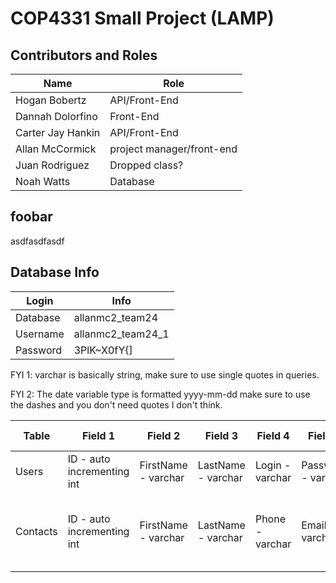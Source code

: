 # COP4331 Small Project (LAMP)

## Contributors and Roles
Name  | Role
------------- | -------------
Hogan Bobertz  | API/Front-End
Dannah Dolorfino  | Front-End
Carter Jay Hankin  | API/Front-End
Allan McCormick  | project manager/front-end
Juan Rodriguez  | Dropped class?
Noah Watts  | Database    


## foobar

asdfasdfasdf

## Database Info
 Login | Info
------------- | -------------
Database | allanmc2_team24
Username | allanmc2_team24_1
Password | 3PlK~X0fY{]

FYI 1: varchar is basically string, make sure to use single quotes in queries.

FYI 2: The date variable type is formatted yyyy-mm-dd make sure to use the dashes and you don't need quotes I don't think.

Table | Field 1 | Field 2 | Field 3 | Field 4 | Field 5 | Field 6 | Field 7 
------------- | ------------- | ------------- | ------------- | ------------- | ------------- | ------------- | -------------
Users | ID - auto incrementing int | FirstName - varchar | LastName - varchar | Login - varchar | Password - varchar | none | none
Contacts | ID - auto incrementing int | FirstName - varchar | LastName - varchar | Phone - varchar | Email - varchar| Date - date | ParentLogin - associated user login from the users table
